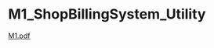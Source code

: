 # M1_ShopBillingSystem_Utility

[M1.pdf](https://github.com/rajasekhart01/M1_ShopBillingSystem_Utility/files/8049151/M1.pdf)
